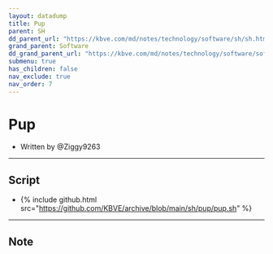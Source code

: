 ```yaml
---
layout: datadump
title: Pup
parent: SH
dd_parent_url: "https://kbve.com/md/notes/technology/software/sh/sh.html"
grand_parent: Software
dd_grand_parent_url: "https://kbve.com/md/notes/technology/software/software.html"
submenu: true
has_children: false
nav_exclude: true
nav_order: 7
---
```


# Pup
- Written by @Ziggy9263

* * * 

## Script
- {% include github.html src="https://github.com/KBVE/archive/blob/main/sh/pup/pup.sh" %}


* * *

## Note